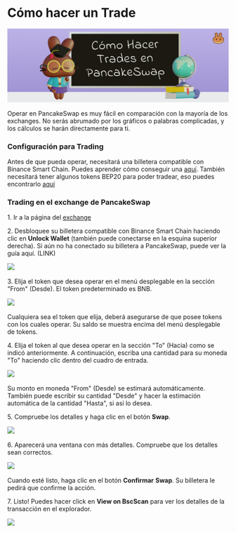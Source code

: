 # Cómo hacer un Trade

![](../../.gitbook/assets/docs-masthead.png)

Operar en PancakeSwap es muy fácil en comparación con la mayoría de los exchanges. No serás abrumado por los gráficos o palabras complicadas, y los cálculos se harán directamente para ti.

### Configuración para Trading <a href="getting-set-up-to-trade" id="getting-set-up-to-trade"></a>

Antes de que pueda operar, necesitará una billetera compatible con Binance Smart Chain. Puedes aprender cómo conseguir una [aquí](https://docs.pancakeswap.finance/v/espanol/empezando-en-pancakeswap). También necesitará tener algunos tokens BEP20 para poder tradear, eso puedes encontrarlo [aquí ](https://docs.pancakeswap.finance/v/espanol/empezando-en-pancakeswap/tokens-bep20)

### Trading en el exchange de PancakeSwap <a href="trading-on-the-pancakeswap-exchange" id="trading-on-the-pancakeswap-exchange"></a>

1\. Ir a la página del [exchange](https://pancakeswap.finance/swap)

2\. Desbloquee su billetera compatible con Binance Smart Chain haciendo clic en **Unlock Wallet** (también puede conectarse en la esquina superior derecha). Si aún no ha conectado su billetera a PancakeSwap, puede ver la guía aquí. (LINK)

![](https://gblobscdn.gitbook.com/assets%2F-MHREX7DHcljbY5IkjgJ%2F-M\_x-4n1tMKitW-VGfmY%2F-M\_xTw4wFN4vQcWbR3y0%2Fimage.png?alt=media\&token=5611427b-88d9-4026-9702-bd6eae84faad)

3\. Elija el token que desea operar en el menú desplegable en la sección "From" (Desde). El token predeterminado es BNB.

![](https://gblobscdn.gitbook.com/assets%2F-MHREX7DHcljbY5IkjgJ%2F-M\_x-4n1tMKitW-VGfmY%2F-M\_xUjQjyqiLOYXdAQm9%2Fimage.png?alt=media\&token=b70f6d13-b7bd-407f-af75-a2140ab462ce)

Cualquiera sea el token que elija, deberá asegurarse de que posee tokens con los cuales operar. Su saldo se muestra encima del menú desplegable de tokens.

4\. Elija el token al que desea operar en la sección "To" (Hacia) como se indicó anteriormente. A continuación, escriba una cantidad para su moneda "To" haciendo clic dentro del cuadro de entrada.

![](https://gblobscdn.gitbook.com/assets%2F-MHREX7DHcljbY5IkjgJ%2F-M\_x-4n1tMKitW-VGfmY%2F-M\_xZGVtHr2BXBNnKm0F%2Fimage.png?alt=media\&token=4c66bc10-e05b-407f-91e5-b22f33e9f2bd)

Su monto en moneda "From" (Desde) se estimará automáticamente. También puede escribir su cantidad "Desde" y hacer la estimación automática de la cantidad "Hasta", si así lo desea.

5\. Compruebe los detalles y haga clic en el botón **Swap**.

![](https://gblobscdn.gitbook.com/assets%2F-MHREX7DHcljbY5IkjgJ%2F-M\_x-4n1tMKitW-VGfmY%2F-M\_xZnKtxkjzof6akqYD%2Fimage.png?alt=media\&token=8fd717eb-e686-433b-9f5c-8d77753d6c43)

6\. Aparecerá una ventana con más detalles. Compruebe que los detalles sean correctos.

![](https://gblobscdn.gitbook.com/assets%2F-MHREX7DHcljbY5IkjgJ%2F-M\_x-4n1tMKitW-VGfmY%2F-M\_x\_2KJnmJ1JiYbXlUr%2Fimage.png?alt=media\&token=cd8c5a4d-d8e1-4e07-855b-7b4fef9415a1)

Cuando esté listo, haga clic en el botón **Confirmar** **Swap**. Su billetera le pedirá que confirme la acción.

7\. Listo! Puedes hacer click en **View on BscScan** para ver los detalles de la transacción en el explorador.

![](https://gblobscdn.gitbook.com/assets%2F-MHREX7DHcljbY5IkjgJ%2F-M\_x-4n1tMKitW-VGfmY%2F-M\_xb2cdrJGgJYhOQMf6%2Fimage.png?alt=media\&token=4f22356d-ae4d-4975-a4ac-76c3c550d8d8)

​
